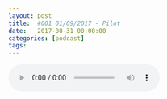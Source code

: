 ```yaml
---
layout: post
title:  #001 01/09/2017 - Pilot
date:   2017-08-31 00:00:00
categories: [podcast]
tags:
---
```

<audio src='http://feeds.soundcloud.com/stream/340537294-la-bulle-crypto-001a.mp3' autoplay='false' controls='true' />

#001 01/09/2017 - Pilot by HotNewCrypto
